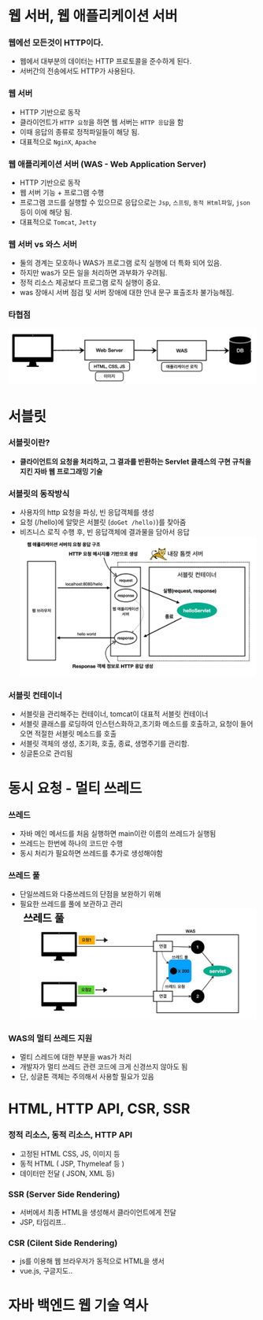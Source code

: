 # 웹 서버, 웹 애플리케이션 서버

### 웹에선 모든것이 HTTP이다.
- 웹에서 대부분의 데이터는 HTTP 프로토콜을 준수하게 된다.
- 서버간의 전송에서도 HTTP가 사용된다.

### 웹 서버
- HTTP 기반으로 동작
- 클라이언트가 `HTTP 요청`을 하면 웹 서버는 `HTTP 응답`을 함
- 이때 응답의 종류로 정적파일들이 해당 됨.
- 대표적으로 `NginX`, `Apache` 

### 웹 애플리케이션 서버 (WAS - Web Application Server)
- HTTP 기반으로 동작
- 웹 서버 기능 + 프로그램 수행
- 프로그램 코드를 실행할 수 있으므로 응답으로는 `Jsp`, `스프링`, `동적 Html파일`, `json` 등이 이에 해당 됨.
- 대표적으로 `Tomcat`, `Jetty`

### 웹 서버 vs 와스 서버
- 둘의 경계는 모호하나 WAS가 프로그램 로직 실행에 더 특화 되어 있음.
- 하지만 was가 모든 일을 처리하면 과부화가 우려됨.
- 정적 리소스 제공보다 프로그램 로직 실행이 중요.
- was 장애시 서버 점검 및 서버 장애에 대한 안내 문구 표출조차 불가능해짐. 

### 타협점
![img.png](img/웹%20시스템%20구성.png)

# 서블릿

### 서블릿이란? 
- **클라이언트의 요청을 처리하고, 그 결과를 반환하는 Servlet 클래스의 구현 규칙을 지킨 자바 웹 프로그래밍 기술**

### 서블릿의 동작방식
- 사용자의 http 요청을 파싱, 빈 응답객체를 생성
- 요청 (/hello)에 알맞은 서블릿 (`doGet /hello)`)를 찾아줌
- 비즈니스 로직 수행 후, 빈 응답객체에 결과물을 담아서 응답
![img.png](img/서블릿의%20동작%20방식.png)

### 서블릿 컨테이너
- 서블릿을 관리해주는 컨테이너, tomcat이 대표적 서블릿 컨테이너
- 서블릿 클래스를 로딩하여 인스턴스화하고,초기화 메소드를 호출하고, 요청이 들어오면 적절한 서블릿 메소드를 호출
- 서블릿 객체의 생성, 초기화, 호출, 종료, 생명주기를 관리함.
- 싱글톤으로 관리됨

   
# 동시 요청 - 멀티 쓰레드

### 쓰레드
- 자바 메인 메서드를 처음 실행하면 main이란 이름의 쓰레드가 실행됨
- 쓰레드는 한번에 하나의 코드만 수행
- 동시 처리가 필요하면 쓰레드를 추가로 생성해야함 
 
### 쓰레드 풀
- 단일쓰레드와 다중쓰레드의 단점을 보완하기 위해
- 필요한 쓰레드를 풀에 보관하고 관리
![img.png](img/쓰레드%20풀.png)

### WAS의 멀티 쓰레드 지원
- 멀티 스레드에 대한 부분을 was가 처리
- 개발자가 멀티 쓰레드 관련 코드에 크게 신경쓰지 않아도 됨
- 단, 싱글톤 객체는 주의해서 사용할 필요가 있음

# HTML, HTTP API, CSR, SSR

### 정적 리소스, 동적 리소스, HTTP API
- 고정된 HTML CSS, JS, 이미지 등
- 동적 HTML ( JSP, Thymeleaf 등 )
- 데이터만 전달 ( JSON, XML 등)

### SSR (Server Side Rendering)
- 서버에서 최종 HTML을 생성해서 클라이언트에게 전달
- JSP, 타임리프..

### CSR (Cilent Side Rendering)
- js를 이용해 웹 브라우저가 동적으로 HTML을 생서
- vue.js, 구글지도..

# 자바 백엔드 웹 기술 역사

